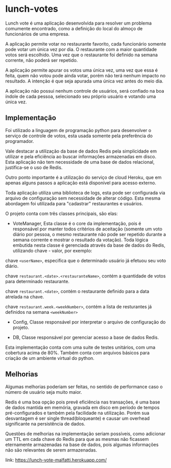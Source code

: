 # lunch-votes

Lunch vote é uma aplicação desenvolvida para resolver um problema comumente encontrado, como a definição do local do almoço de funcionários de uma empresa.

A aplicação permite votar no restaurante favorito, cada funcionário somente pode votar um única vez por dia. O restaurante com a maior quantidade votos será escolhido. Uma vez que o restaurante foi definido na semana corrente, não poderá ser repetido.

A aplicação permite apurar os votos uma única vez, uma vez que essa é feita, quem não votou pode ainda votar, porém não terá nenhum impacto no resultado. A intenção é que seja apurada uma única vez antes do meio dia.

A aplicação não possui nenhum controle de usuários, será confiado na boa índole de cada pessoa, selecionado seu próprio usuário e votando uma única vez.


## Implementação

Foi utilizado a linguagem de programação python para desenvolver o serviço de controle de votos, esta usada somente pela preferência do programador.

Vale destacar a utilização da base de dados Redis pela simplicidade em utilizar e pela eficiência ao buscar informações armazenadas em disco. Esta aplicação não tem necessidade de uma base de dados relacional, justifica-se o uso de Redis.

Outro ponto importante é a utilização do serviço de cloud Heroku, que em apenas alguns passos a aplicação está disponível para acesso externo.

Toda aplicação utiliza uma biblioteca de logs, esta pode ser configurada via arquivo de configuração sem necessidade de alterar código. Esta mesma abordagem foi utilizada para "cadastrar" restaurantes e usuários.

O projeto conta com três classes principais, são elas:

* VoteManager, 
Esta classe é o core da implementação, pois é responsável por manter todos critérios de aceitação (somente um voto diário por pessoa, o mesmo restaurante não pode ser repetido durante a semana corrente e mostrar o resultado da votação).
Toda lógica embutida nesta classe é gerenciada através da base de dados do Redis, utilizando chave - valor, por exemplo:

chave `<userName>`, especifica que o determinado usuário já efetuou seu voto diário.

chave `restaurant.<date>.<restauranteName>`,  contém a quantidade de votos para determinado restaurante.

chave `restaurant.<date>`,  contém o restaurante definido para a data atrelada na chave.

chave `restaurant.week.<weekNumber>`, contém a lista de resturantes já definidos na semana `<weekNumber>`

* Config, 
Classe responsável por interpretar o arquivo de configuração do projeto.

* DB, 
Classe responsável por gerenciar acesso a base de dados Redis.


Esta implementação conta com uma suite de testes unitários, com uma cobertura acima de 80%. Também conta com arquivos básicos para criação de um ambiente virtual do python.

## Melhorias
Algumas melhorias poderiam ser feitas, no sentido de performance caso o número de usuário seja muito maior.

Redis é uma boa opção pois prevê eficiência nas transações, é uma base de dados mantida em memória, gravada em disco em período de tempos pré-configurados e também pela facilidade na utilização. Porém sua desvantagem é ser single thread(bloqueante) e causar um overhead significante na persistência de dados.

Questões de melhorias na implementação seriam possíveis, como adicionar um TTL em cada chave do Redis para que as mesmas não ficassem eternamente armazenadas na base de dados, pois algumas informações não são relevantes de serem armazenadas.

link:
https://lunch-vote-malfatti.herokuapp.com/

